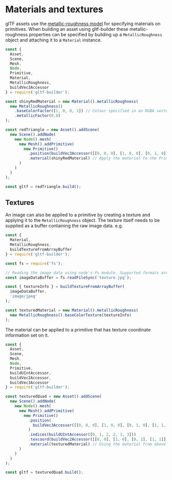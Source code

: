 # Materials and textures

glTF assets use the [metallic-roughness model](https://registry.khronos.org/glTF/specs/2.0/glTF-2.0.html#materials)
for specifying materials on primitives. When building an asset using gltf-builder these metallic-roughness properties can be specified
by building up a `MetallicRoughness` object and attaching it to a `Material` instance.

```js
const {
  Asset,
  Scene,
  Mesh,
  Node,
  Primitive,
  Material,
  MetallicRoughness,
  buildVec3Accessor
} = require('gltf-builder');

const shinyRedMaterial = new Material().metallicRoughness(
  new MetallicRoughness()
    .baseColorFactor([1, 0, 0, 1]) // Colour specified in an RGBA vector
    .metallicFactor(0.8)
);

const redTriangle = new Asset().addScene(
  new Scene().addNode(
    new Node().mesh(
      new Mesh().addPrimitive(
        new Primitive()
          .position(buildVec3Accessor([[0, 0, 0], [1, 0, 0], [0, 1, 0]]))
          .material(shinyRedMaterial) // Apply the material to the Primitive
      )
    )
  )
);

const gltf = redTriangle.build();
```

## Textures

An image can also be applied to a primitive by creating a texture and applying it to the `MetallicRoughness` object.
The texture itself needs to be supplied as a buffer containing the raw image data. e.g.

```js
const {
  Material,
  MetallicRoughness,
  buildTextureFromArrayBuffer
} = require('gltf-builder');

const fs = require('fs');

// Reading the image data using node's fs module. Supported formats are JPEG and PNG.
const imageDataBuffer = fs.readFileSync('texture.jpg');

const { textureInfo } = buildTextureFromArrayBuffer(
  imageDataBuffer,
  'image/jpeg'
);

const texturedMaterial = new Material().metallicRoughness(
  new MetallicRoughness().baseColorTexture(textureInfo)
);
```

The material can be applied to a primitive that has texture coordinate information set on it.

```js
const {
  Asset,
  Scene,
  Mesh,
  Node,
  Primitive,
  buildUIntAccessor,
  buildVec2Accessor,
  buildVec3Accessor
} = require('gltf-builder');

const texturedQuad = new Asset().addScene(
  new Scene().addNode(
    new Node().mesh(
      new Mesh().addPrimitive(
        new Primitive()
          .position(
            buildVec3Accessor([[0, 0, 0], [1, 0, 0], [0, 1, 0], [1, 1, 0]])
          )
          .indices(buildUIntAccessor([0, 1, 2, 2, 1, 3]))
          .texcoord(buildVec2Accessor([[0, 0], [1, 0], [0, 1], [1, 1]])) // Texture coordinates are represented as an array of 2D vectors
          .material(texturedMaterial) // Using the material from above
      )
    )
  )
);

const gltf = texturedQuad.build();
```
